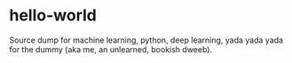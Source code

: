 # hello-world
Source dump for machine learning, python, deep learning, yada yada yada for the dummy (aka me, an unlearned, bookish dweeb).
